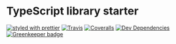 # TypeScript library starter

[![styled with prettier](https://img.shields.io/badge/styled_with-prettier-ff69b4.svg)](https://github.com/prettier/prettier)
[![Travis](https://img.shields.io/travis/ajihyf/three-dom.svg)](https://travis-ci.org/ajihyf/three-dom)
[![Coveralls](https://img.shields.io/coveralls/ajihyf/three-dom.svg)](https://coveralls.io/github/ajihyf/three-dom)
[![Dev Dependencies](https://david-dm.org/ajihyf/three-dom/dev-status.svg)](https://david-dm.org/ajihyf/three-dom?type=dev) [![Greenkeeper badge](https://badges.greenkeeper.io/ajihyf/three-dom.svg)](https://greenkeeper.io/)

